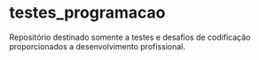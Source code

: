# testes_programacao
Repositório destinado somente a testes e desafios  de codificação proporcionados a desenvolvimento profissional.
